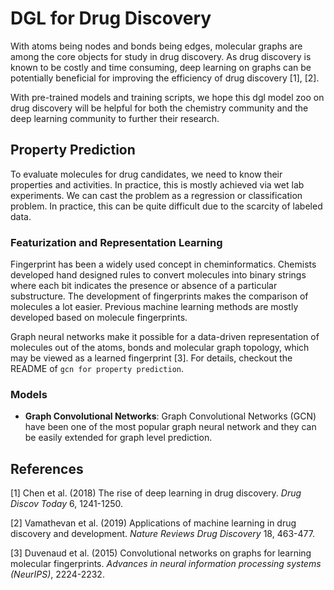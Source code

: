 # DGL for Drug Discovery

With atoms being nodes and bonds being edges, molecular graphs are among the core objects for study in drug discovery. 
As drug discovery is known to be costly and time consuming, deep learning on graphs can be potentially beneficial for 
improving the efficiency of drug discovery [1], [2].

With pre-trained models and training scripts, we hope this dgl model zoo on drug discovery will be helpful for both
the chemistry community and the deep learning community to further their research.

## Property Prediction

To evaluate molecules for drug candidates, we need to know their properties and activities. In practice, this is
mostly achieved via wet lab experiments. We can cast the problem as a regression or classification problem.
In practice, this can be quite difficult due to the scarcity of labeled data.

### Featurization and Representation Learning

Fingerprint has been a widely used concept in cheminformatics. Chemists developed hand designed rules to convert 
molecules into binary strings where each bit indicates the presence or absence of a particular substructure. The 
development of fingerprints makes the comparison of molecules a lot easier. Previous machine learning methods are 
mostly developed based on molecule fingerprints.

Graph neural networks make it possible for a data-driven representation of molecules out of the atoms, bonds and 
molecular graph topology, which may be viewed as a learned fingerprint [3]. For details, checkout the README of 
`gcn for property prediction`.

### Models
- **Graph Convolutional Networks**: Graph Convolutional Networks (GCN) have been one of the most popular graph neural 
network and they can be easily extended for graph level prediction.

## References

[1] Chen et al. (2018) The rise of deep learning in drug discovery. *Drug Discov Today* 6, 1241-1250.

[2] Vamathevan et al. (2019) Applications of machine learning in drug discovery and development. 
*Nature Reviews Drug Discovery* 18, 463-477.

[3] Duvenaud et al. (2015) Convolutional networks on graphs for learning molecular fingerprints. *Advances in neural 
information processing systems (NeurIPS)*, 2224-2232. 